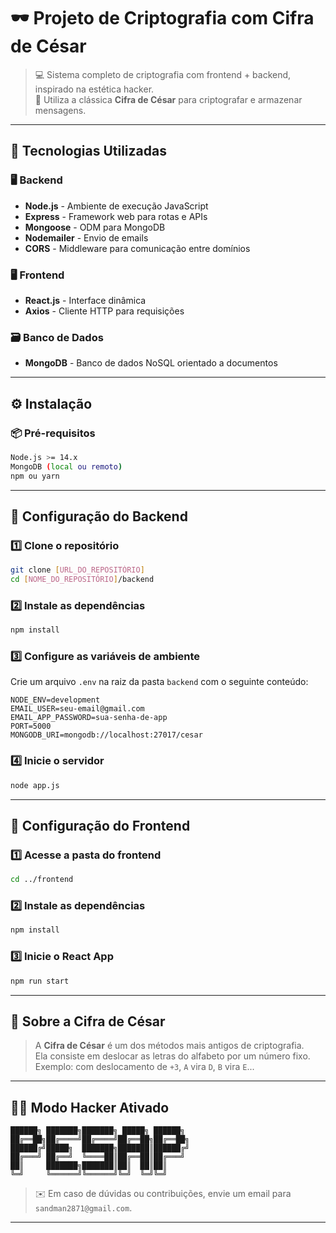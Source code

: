 # 🕶️ Projeto de Criptografia com Cifra de César

> 💻 Sistema completo de criptografia com frontend + backend, inspirado na estética hacker.  
> 🔐 Utiliza a clássica **Cifra de César** para criptografar e armazenar mensagens.

---

## 🧪 Tecnologias Utilizadas

### 🖥️ Backend
- **Node.js** - Ambiente de execução JavaScript
- **Express** - Framework web para rotas e APIs
- **Mongoose** - ODM para MongoDB
- **Nodemailer** - Envio de emails
- **CORS** - Middleware para comunicação entre domínios

### 🖥️ Frontend
- **React.js** - Interface dinâmica
- **Axios** - Cliente HTTP para requisições

### 🗃️ Banco de Dados
- **MongoDB** - Banco de dados NoSQL orientado a documentos

---

## ⚙️ Instalação

### 📦 Pré-requisitos
```bash
Node.js >= 14.x
MongoDB (local ou remoto)
npm ou yarn
```

---

## 🔧 Configuração do Backend

### 1️⃣ Clone o repositório
```bash
git clone [URL_DO_REPOSITÓRIO]
cd [NOME_DO_REPOSITÓRIO]/backend
```

### 2️⃣ Instale as dependências
```bash
npm install
```

### 3️⃣ Configure as variáveis de ambiente  
Crie um arquivo `.env` na raiz da pasta `backend` com o seguinte conteúdo:

```env
NODE_ENV=development
EMAIL_USER=seu-email@gmail.com
EMAIL_APP_PASSWORD=sua-senha-de-app
PORT=5000
MONGODB_URI=mongodb://localhost:27017/cesar
```

### 4️⃣ Inicie o servidor
```bash
node app.js
```

---

## 🧩 Configuração do Frontend

### 1️⃣ Acesse a pasta do frontend
```bash
cd ../frontend
```

### 2️⃣ Instale as dependências
```bash
npm install
```

### 3️⃣ Inicie o React App
```bash
npm run start
```

---

## 🧠 Sobre a Cifra de César

> A **Cifra de César** é um dos métodos mais antigos de criptografia.  
> Ela consiste em deslocar as letras do alfabeto por um número fixo.  
> Exemplo: com deslocamento de `+3`, `A` vira `D`, `B` vira `E`...

---

## 🧑‍💻 Modo Hacker Ativado
```
██████╗ ███████╗███████╗ █████╗ ██████╗ 
██╔══██╗██╔════╝██╔════╝██╔══██╗██╔══██╗
██████╔╝█████╗  ███████╗███████║██████╔╝
██╔═══╝ ██╔══╝  ╚════██║██╔══██║██╔═══╝ 
██║     ███████╗███████║██║  ██║██║     
╚═╝     ╚══════╝╚══════╝╚═╝  ╚═╝╚═╝     
```

> ✉️ Em caso de dúvidas ou contribuições, envie um email para `sandman2871@gmail.com`.

---
